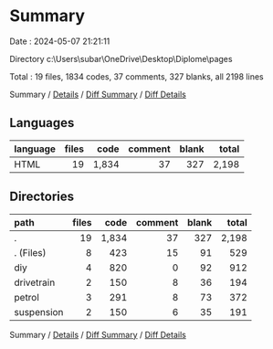 # Summary

Date : 2024-05-07 21:21:11

Directory c:\\Users\\subar\\OneDrive\\Desktop\\Diplome\\pages

Total : 19 files,  1834 codes, 37 comments, 327 blanks, all 2198 lines

Summary / [Details](details.md) / [Diff Summary](diff.md) / [Diff Details](diff-details.md)

## Languages
| language | files | code | comment | blank | total |
| :--- | ---: | ---: | ---: | ---: | ---: |
| HTML | 19 | 1,834 | 37 | 327 | 2,198 |

## Directories
| path | files | code | comment | blank | total |
| :--- | ---: | ---: | ---: | ---: | ---: |
| . | 19 | 1,834 | 37 | 327 | 2,198 |
| . (Files) | 8 | 423 | 15 | 91 | 529 |
| diy | 4 | 820 | 0 | 92 | 912 |
| drivetrain | 2 | 150 | 8 | 36 | 194 |
| petrol | 3 | 291 | 8 | 73 | 372 |
| suspension | 2 | 150 | 6 | 35 | 191 |

Summary / [Details](details.md) / [Diff Summary](diff.md) / [Diff Details](diff-details.md)